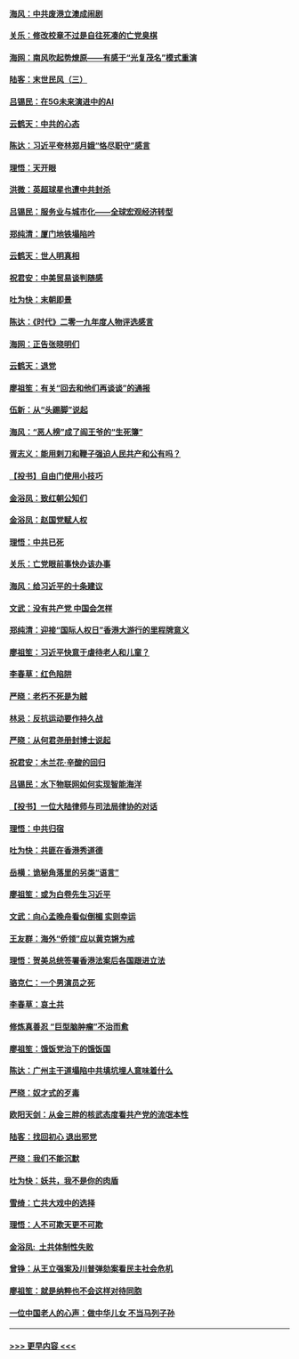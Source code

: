 #### [海风：中共废港立澳成闹剧](../pages/nsc993/n11735857.md?t=12211601) 
#### [关乐：修改校章不过是自往死凑的亡党臭棋](../pages/nsc993/n11735097.md?t=12211601) 
#### [海网：南风吹起势燎原——有感于“光复茂名”模式重演](../pages/nsc993/n11732308.md?t=12211601) 
#### [陆客：末世民风（三）](../pages/nsc993/n11732211.md?t=12211601) 
#### [吕锡民：在5G未来演进中的AI](../pages/nsc993/n11730010.md?t=12211601) 
#### [云鹤天：中共的心态](../pages/nsc993/n11729906.md?t=12211601) 
#### [陈达：习近平夸林郑月娥“恪尽职守”感言](../pages/nsc993/n11729881.md?t=12211601) 
#### [理悟：天开眼](../pages/nsc993/n11729699.md?t=12211601) 
#### [洪微：英超球星也遭中共封杀](../pages/nsc993/n11727243.md?t=12211601) 
#### [吕锡民：服务业与城市化——全球宏观经济转型](../pages/nsc993/n11725845.md?t=12211601) 
#### [郑纯清：厦门地铁塌陷吟](../pages/nsc993/n11725813.md?t=12211601) 
#### [云鹤天：世人明真相](../pages/nsc993/n11725621.md?t=12211601) 
#### [祝君安：中美贸易谈判随感](../pages/nsc993/n11725609.md?t=12211601) 
#### [吐为快：末朝即景](../pages/nsc993/n11723365.md?t=12211601) 
#### [陈达：《时代》二零一九年度人物评选感言](../pages/nsc993/n11723337.md?t=12211601) 
#### [海网：正告张晓明们](../pages/nsc993/n11723228.md?t=12211601) 
#### [云鹤天：退党](../pages/nsc993/n11723056.md?t=12211601) 
#### [廖祖笙：有关“回去和他们再谈谈”的通报](../pages/nsc993/n11722442.md?t=12211601) 
#### [伍新：从“头踢脚”说起](../pages/nsc993/n11722429.md?t=12211601) 
#### [海风：“恶人榜”成了阎王爷的“生死簿”](../pages/nsc993/n11722272.md?t=12211601) 
#### [胥志义：能用剌刀和鞭子强迫人民共产和公有吗？](../pages/nsc993/n11720569.md?t=12211601) 
#### [【投书】自由门使用小技巧](../pages/nsc993/n11720180.md?t=12211601) 
#### [金浴凤：致红朝公知们](../pages/nsc993/n11720563.md?t=12211601) 
#### [金浴凤：赵国党赋人权](../pages/nsc993/n11720533.md?t=12211601) 
#### [理悟：中共已死](../pages/nsc993/n11720233.md?t=12211601) 
#### [关乐：亡党眼前事快办该办事](../pages/nsc993/n11719160.md?t=12211601) 
#### [海风：给习近平的十条建议](../pages/nsc993/n11717616.md?t=12211601) 
#### [文武：没有共产党 中国会怎样](../pages/nsc993/n11717584.md?t=12211601) 
#### [郑纯清：迎接“国际人权日”香港大游行的里程牌意义](../pages/nsc993/n11717417.md?t=12211601) 
#### [廖祖笙：习近平快意于虐待老人和儿童？](../pages/nsc993/n11715313.md?t=12211601) 
#### [李春草：红色陷阱](../pages/nsc993/n11715029.md?t=12211601) 
#### [严晓：老朽不死是为贼](../pages/nsc993/n11712910.md?t=12211601) 
#### [林忌：反抗运动要作持久战](../pages/nsc993/n11712623.md?t=12211601) 
#### [严晓：从何君尧册封博士说起](../pages/nsc993/n11712465.md?t=12211601) 
#### [祝君安：木兰花·辛酸的回归](../pages/nsc993/n11712381.md?t=12211601) 
#### [吕锡民：水下物联网如何实现智能海洋](../pages/nsc993/n11711158.md?t=12211601) 
#### [【投书】一位大陆律师与司法局律协的对话](../pages/nsc993/n11709675.md?t=12211601) 
#### [理悟：中共归宿](../pages/nsc993/n11710059.md?t=12211601) 
#### [吐为快：共匪在香港秀道德](../pages/nsc993/n11709979.md?t=12211601) 
#### [岳横：诡秘角落里的另类“语言”](../pages/nsc993/n11709792.md?t=12211601) 
#### [廖祖笙：或为白卷先生习近平](../pages/nsc993/n11708330.md?t=12211601) 
#### [文武：向心孟晚舟看似倒楣 实则幸运](../pages/nsc993/n11708236.md?t=12211601) 
#### [王友群：海外“侨领”应以黄克锵为戒](../pages/nsc993/n11706176.md?t=12211601) 
#### [理悟：贺美总统签署香港法案后各国跟进立法](../pages/nsc993/n11706853.md?t=12211601) 
#### [骆克仁：一个男演员之死](../pages/nsc993/n11706677.md?t=12211601) 
#### [李春草：哀土共](../pages/nsc993/n11706255.md?t=12211601) 
#### [修炼真善忍 “巨型脑肿瘤”不治而愈](../pages/nsc993/n11705340.md?t=12211601) 
#### [廖祖笙：饿饭党治下的饿饭国](../pages/nsc993/n11705085.md?t=12211601) 
#### [陈达：广州主干道塌陷中共填坑埋人意味着什么](../pages/nsc993/n11705046.md?t=12211601) 
#### [严晓：奴才式的歹毒](../pages/nsc993/n11704826.md?t=12211601) 
#### [欧阳天剑：从金三胖的核武态度看共产党的流氓本性](../pages/nsc993/n11702238.md?t=12211601) 
#### [陆客：找回初心 退出邪党](../pages/nsc993/n11702213.md?t=12211601) 
#### [严晓：我们不能沉默](../pages/nsc993/n11702110.md?t=12211601) 
#### [吐为快：妖共，我不是你的肉盾](../pages/nsc993/n11701366.md?t=12211601) 
#### [雪绮：亡共大戏中的选择](../pages/nsc993/n11699922.md?t=12211601) 
#### [理悟：人不可欺天更不可欺](../pages/nsc993/n11699657.md?t=12211601) 
#### [金浴凤:  土共体制性失败](../pages/nsc993/n11699361.md?t=12211601) 
#### [曾铮：从王立强案及川普弹劾案看民主社会危机](../pages/nsc993/n11699318.md?t=12211601) 
#### [廖祖笙：就是纳粹也不会这样对待同胞](../pages/nsc993/n11697658.md?t=12211601) 
#### [一位中国老人的心声：做中华儿女 不当马列子孙](../pages/nsc993/n11697525.md?t=12211601) 

----
#### [ >>> 更早内容 <<< ](../indexes/nsc993-earlier.md)
